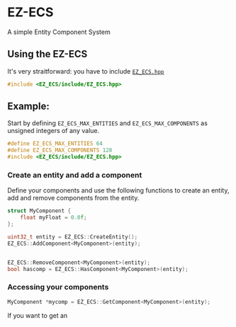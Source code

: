 # EZ-ECS

A simple Entity Component System

## Using the EZ-ECS

It's very straitforward: you have to include [`EZ_ECS.hpp`](https://github.com/MrSinho/EZ-ECS/tree/main/EZ_ECS/include) 

```cpp
#include <EZ_ECS/include/EZ_ECS.hpp>
```

## Example:

Start by defining `EZ_ECS_MAX_ENTITIES` and `EZ_ECS_MAX_COMPONENTS` as unsigned integers of any value. 
```cpp
#define EZ_ECS_MAX_ENTITIES 64
#define EZ_ECS_MAX_COMPONENTS 128
#include <EZ_ECS/include/EZ_ECS.hpp>
``` 

### Create an entity and add a component

Define your components and use the following functions to create an entity, add and remove components from the entity.

```cpp
struct MyComponent {
	float myFloat = 0.0f;
};

uint32_t entity = EZ_ECS::CreateEntity();
EZ_ECS::AddComponent<MyComponent>(entity);


EZ_ECS::RemoveComponent<MyComponent>(entity);
bool hascomp = EZ_ECS::HasComponent<MyComponent>(entity);

```

### Accessing your components

```cpp
MyComponent *mycomp = EZ_ECS::GetComponent<MyComponent>(entity);

```

If you want to get an 